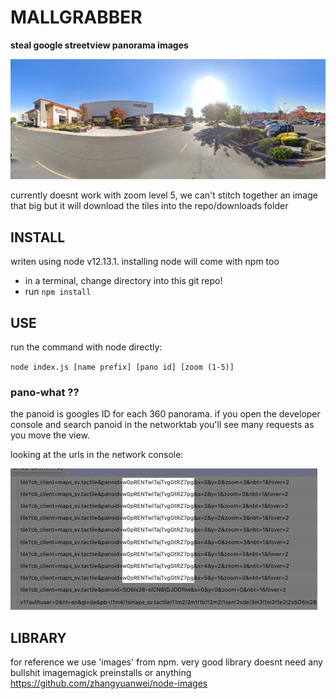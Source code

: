 # MALLGRABBER
__steal google streetview panorama images__

![stoneridge mall](example.jpg)

currently doesnt work with zoom level 5, we can't stitch together an image that big but it will download the tiles into the repo/downloads folder

## INSTALL
writen using node v12.13.1. installing node will come with npm too
- in a terminal, change directory into this git repo!
- run `npm install`

## USE
run the command with node directly:

`node index.js [name prefix] [pano id] [zoom (1-5)]`

### pano-what ??
the panoid is googles ID for each 360 panorama. if you open the developer console and search panoid in the networktab you'll see many requests as you move the view.

looking at the urls in the network console:

![](panoid_example.jpg)

## LIBRARY
for reference we use 'images' from npm. very good library doesnt need any bullshit imagemagick preinstalls or anything
https://github.com/zhangyuanwei/node-images